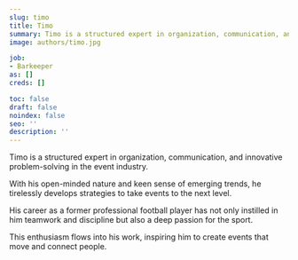 ```yaml
---
slug: timo
title: Timo
summary: Timo is a structured expert in organization, communication, and innovative problem-solving in the event industry.
image: authors/timo.jpg

job:
- Barkeeper
as: []
creds: []

toc: false
draft: false
noindex: false
seo: ''
description: ''
---
```

Timo is a structured expert in organization, communication, and innovative problem-solving in the event industry.

With his open-minded nature and keen sense of emerging trends, he tirelessly develops strategies to take events to the next level.

His career as a former professional football player has not only instilled in him teamwork and discipline but also a deep passion for the sport.

This enthusiasm flows into his work, inspiring him to create events that move and connect people.